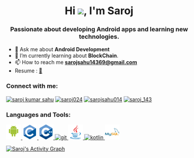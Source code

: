 <h1 align="center">Hi <img src="https://raw.githubusercontent.com/MartinHeinz/MartinHeinz/master/wave.gif" width="30px">, I'm Saroj</h1>
<h3 align="center">Passionate about developing Android apps and learning new technologies.</h3>

- 💬 Ask me about **Android Development**
- 🌱 I’m currently learning about **BlockChain**.
- 📫 How to reach me **sarojsahu14369@gmail.com**
- Resume : [🔗](https://drive.google.com/file/d/1U_dk75A8-h6yu8AWvSiLSHBHs2bSbvtI/view?usp=sharing)

<h3 align="left">Connect with me:</h3>
<p align="left">
<a href="https://www.linkedin.com/in/saroj-kumar-sahu/" target="blank"><img align="center" src="https://raw.githubusercontent.com/rahuldkjain/github-profile-readme-generator/master/src/images/icons/Social/linked-in-alt.svg" alt="saroj kumar sahu" height="30" width="40" /></a>
  <a href="https://instagram.com/saroj024" target="blank"><img align="center" src="https://raw.githubusercontent.com/rahuldkjain/github-profile-readme-generator/master/src/images/icons/Social/instagram.svg" alt="saroj024" height="30" width="40" /></a>
<a href="https://www.hackerrank.com/sarojsahu014" target="blank"><img align="center" src="https://raw.githubusercontent.com/rahuldkjain/github-profile-readme-generator/master/src/images/icons/Social/hackerrank.svg" alt="sarojsahu014" height="30" width="40" /></a>
<a href="https://www.leetcode.com/saroj_143" target="blank"><img align="center" src="https://raw.githubusercontent.com/rahuldkjain/github-profile-readme-generator/master/src/images/icons/Social/leet-code.svg" alt="saroj_143" height="30" width="40" /></a>
</p>
  
<h3 align="left">Languages and Tools:</h3>
<p align="left"> <a href="https://developer.android.com" target="_blank" rel="noreferrer"> <img src="https://raw.githubusercontent.com/devicons/devicon/master/icons/android/android-original-wordmark.svg" alt="android" width="40" height="40"/> </a> <a href="https://www.cprogramming.com/" target="_blank" rel="noreferrer"> <img src="https://raw.githubusercontent.com/devicons/devicon/master/icons/c/c-original.svg" alt="c" width="40" height="40"/> </a> <a href="https://www.w3schools.com/cpp/" target="_blank" rel="noreferrer"> <img src="https://raw.githubusercontent.com/devicons/devicon/master/icons/cplusplus/cplusplus-original.svg" alt="cplusplus" width="40" height="40"/> </a> <a href="https://git-scm.com/" target="_blank" rel="noreferrer"> <img src="https://www.vectorlogo.zone/logos/git-scm/git-scm-icon.svg" alt="git" width="40" height="40"/> </a> <a href="https://www.java.com" target="_blank" rel="noreferrer"> <img src="https://raw.githubusercontent.com/devicons/devicon/master/icons/java/java-original.svg" alt="java" width="40" height="40"/> </a> <a href="https://kotlinlang.org" target="_blank" rel="noreferrer"> <img src="https://www.vectorlogo.zone/logos/kotlinlang/kotlinlang-icon.svg" alt="kotlin" width="40" height="40"/> </a> <a href="https://www.mysql.com/" target="_blank" rel="noreferrer"> <img src="https://raw.githubusercontent.com/devicons/devicon/master/icons/mysql/mysql-original-wordmark.svg" alt="mysql" width="40" height="40"/> </a> </p>


<a href="https://github.com/UKnow-IKnow/github-readme-activity-graph"><img alt="Saroj's Activity Graph" src="https://activity-graph.herokuapp.com/graph?username=UKnow-IKnow&bg_color=0D1117&color=5BCDEC&line=5BCDEC&point=FFFFFF&hide_border=true" /></a>

